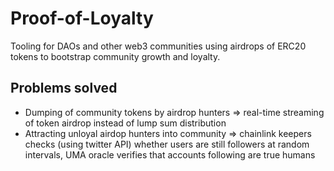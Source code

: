 # Proof-of-Loyalty

Tooling for DAOs and other web3 communities using airdrops of ERC20 tokens to bootstrap community growth and loyalty.

## Problems solved
- Dumping of community tokens by airdrop hunters => real-time streaming of token airdrop instead of lump sum distribution
- Attracting unloyal airdop hunters into community => chainlink keepers checks (using twitter API) whether users are still followers at random intervals, UMA oracle verifies that accounts following are true humans
